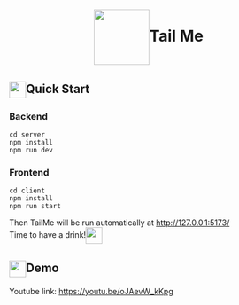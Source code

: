 # <p align="center"><img height="100px" align="center" src="https://media.discordapp.net/attachments/688213778206294154/1102159141159571456/2Emvhr0b_4x.png?width=597&height=597">Tail Me</p>

## <img height="30px" align="center" src="https://www.svgrepo.com/show/285449/cocktail.svg">Quick Start
### Backend
```
cd server
npm install
npm run dev
```
### Frontend
```
cd client
npm install
npm run start
```
Then TailMe will be run automatically at <a herf="http://127.0.0.1:5173/">http://127.0.0.1:5173/</a><br/>
Time to have a drink!<img height="30px" align="center" src="https://www.svgrepo.com/show/285397/cheers-alcohol.svg">


## <img height="30px" align="center" src="https://www.svgrepo.com/show/404660/youtube-video-movie-film-multimedia-social-media.svg">Demo
Youtube link: https://youtu.be/oJAevW_kKpg
